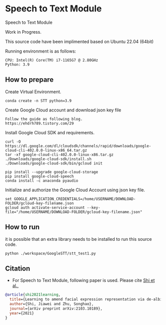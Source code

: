 # Speech to Text Module
Speech to Text Module

Work in Progress.

This source code have been implimented based on Ubuntu 22.04 (64bit)


Running environment is as follows:
```
CPU: Intel(R) Core(TM) i7-1165G7 @ 2.80GHz
Python: 3.9
```

## How to prepare
Create Virtual Environment.
```
conda create -n STT python=3.9
```

Create Google Cloud account and download json key file
```
Follow the guide as following blog.
https://ehdrh789.tistory.com/29
```

Install Google Cloud SDK and requirements.
```
curl -O https://dl.google.com/dl/cloudsdk/channels/rapid/downloads/google-cloud-cli-402.0.0-linux-x86_64.tar.gz
tar -xf google-cloud-cli-402.0.0-linux-x86.tar.gz
./Downloads/google-cloud-sdk/install.sh
./Downloads/google-cloud-sdk/bin/gcloud init

pip install --upgrade google-cloud-storage
pip install google-cloud-speech
conda install -c anaconda pyaudio
```

Initialize and authorize the Google Cloud Account using json key file.
```
set GOOGLE_APPLICATION_CREDENTIALS=/home/USERNAME/DOWNLOAD-FOLDER/gcloud-key-filename.json
gcloud auth activate-service-account --key-file="/home/USERNAME/DOWNLOAD-FOLDER/gcloud-key-filename.json"
```

## How to run
it is possible that an extra library needs to be installed to run this source code.
```
python ./workspace/GoogleSTT/stt_test1.py
```

## Citation
* For Speech to Text Module, following paper is used.
Please cite [Shi et al.,](https://arxiv.org/abs/2103.10189) 
```BibTeX
@article{shi2021learning,
  title={Learning to amend facial expression representation via de-albino and affinity},
  author={Shi, Jiawei and Zhu, Songhao},
  journal={arXiv preprint arXiv:2103.10189},
  year={2021}
}
```
